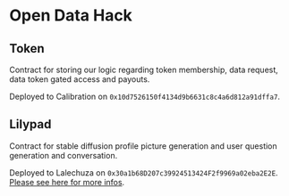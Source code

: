 # Open Data Hack

## Token

Contract for storing our logic regarding token membership, data request, data token gated access and payouts.

Deployed to Calibration on `0x10d7526150f4134d9b6631c8c4a6d812a91dffa7`.

## Lilypad

Contract for stable diffusion profile picture generation and user question generation and conversation.

Deployed to Lalechuza on `0x30a1b68D207c39924513424F2f9969a02eba2E2E`. [Please see here for more infos](./Lilypad/README.md).
